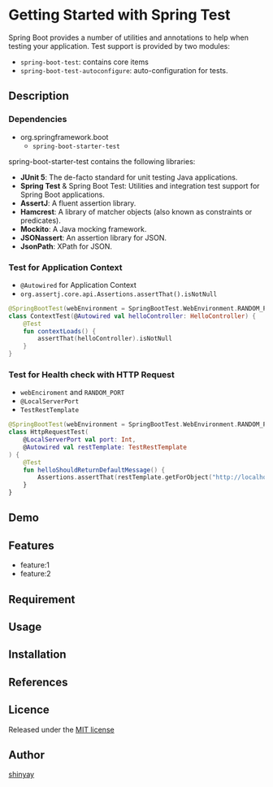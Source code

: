 # Getting Started with Spring Test

Spring Boot provides a number of utilities and annotations to help when testing your application.
Test support is provided by two modules:
- `spring-boot-test`:  contains core items
- `spring-boot-test-autoconfigure`: auto-configuration for tests.

## Description
### Dependencies
- org.springframework.boot
  - `spring-boot-starter-test`

spring-boot-starter-test contains the following libraries:
- **JUnit 5**: The de-facto standard for unit testing Java applications.
- **Spring Test** & Spring Boot Test: Utilities and integration test support for Spring Boot applications.
- **AssertJ**: A fluent assertion library.
- **Hamcrest**: A library of matcher objects (also known as constraints or predicates).
- **Mockito**: A Java mocking framework.
- **JSONassert**: An assertion library for JSON.
- **JsonPath**: XPath for JSON.


### Test for Application Context
- `@Autowired` for Application Context
- `org.assertj.core.api.Assertions.assertThat().isNotNull`

```kotlin
@SpringBootTest(webEnvironment = SpringBootTest.WebEnvironment.RANDOM_PORT)
class ContextTest(@Autowired val helloController: HelloController) {
	@Test
	fun contextLoads() {
		assertThat(helloController).isNotNull
	}
}
```

### Test for Health check with HTTP Request
- `webEnciroment` and `RANDOM_PORT`
- `@LocalServerPort`
- `TestRestTemplate`

```kotlin
@SpringBootTest(webEnvironment = SpringBootTest.WebEnvironment.RANDOM_PORT)
class HttpRequestTest(
    @LocalServerPort val port: Int,
    @Autowired val restTemplate: TestRestTemplate
) {
    @Test
    fun helloShouldReturnDefaultMessage() {
        Assertions.assertThat(restTemplate.getForObject("http://localhost:$port/hello", String::class.java)).isEqualTo("Hello")
    }
}
```
## Demo

## Features

- feature:1
- feature:2

## Requirement

## Usage

## Installation

## References

## Licence

Released under the [MIT license](https://gist.githubusercontent.com/shinyay/56e54ee4c0e22db8211e05e70a63247e/raw/34c6fdd50d54aa8e23560c296424aeb61599aa71/LICENSE)

## Author

[shinyay](https://github.com/shinyay)
